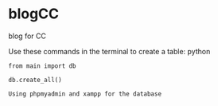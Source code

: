# blogCC
blog for CC

Use these commands in the terminal to create a table:
    python
    
    from main import db
    
    db.create_all()

    Using phpmyadmin and xampp for the database
